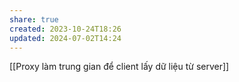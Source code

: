 ```yaml
---
share: true
created: 2023-10-24T18:26
updated: 2024-07-02T14:24
---
```

[[Proxy làm trung gian để client lấy dữ liệu từ server]] 
